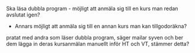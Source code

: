 
Ska läsa dubbla program - möjligt att anmäla sig till en kurs man redan avslutat igen?
- Annars möjligt att anmäla sig till en annan kurs man kan tillgodoräkna?

pratat med andra som läser dubbla program, säger mailar syven och ber dem lägga in deras kursanmälan manuellt inför HT och VT, stämmer detta?